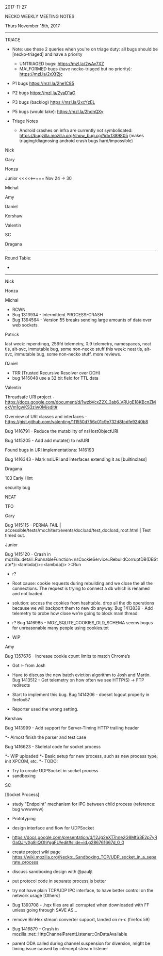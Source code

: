 2017-11-27

NECKO WEEKLY MEETING NOTES

Thurs November 15th, 2017

-----------------------------------------------
TRIAGE

- Note: use these 2 queries when you're on triage duty: all bugs should be [necko-triaged] and have a priority
  - UNTRIAGED bugs: https://mzl.la/2wAv7XZ
  - MALFORMED bugs (have necko-triaged but no priority): https://mzl.la/2xXf2jc

- P1 bugs  https://mzl.la/2he1C85
- P2 bugs  https://mzl.la/2yaD1aO
- P3 bugs  (backlog) https://mzl.la/2xcYzEL
- P5 bugs (would take): https://mzl.la/2hdnQXy

- Triage Notes
    - Android crashes on infra are currently not symbolicated: https://bugzilla.mozilla.org/show_bug.cgi?id=1389805 (makes triaging/diagnosing android crash bugs hard/impossible)

Nick

Gary

Honza

Junior    <<<<<===== Nov 24 -> 30

Michal

Amy

Daniel

Kershaw

Valentin

SC

Dragana

----------------------------------------------
Round Table:

*

----------------------------------------------

Nick

Honza

Michal

- RCWN
- Bug 1313934 - Intermittent PROCESS-CRASH
- Bug 1394564 - Version 55 breaks sending large amounts of data over web sockets.

Patrick

  last week: mpendingq, 256fd telemetry, 0.9 telemetry, namespaces, neat tls, alt-svc, immutable bug, some non-necko stuff
  this week: neat tls, alt-svc, immutable bug, some non-necko stuff. more reviews.

Daniel

 - TRR (Trusted Recursive Resolver over DOH)
 - bug 1416048 use a 32 bit field for TTL data

Valentin

Threadsafe URI project - https://docs.google.com/document/d/1wzbVcxZ2X_3ab6_VRUgE18KBcnZMekVm1gwKS3zIw0M/edit#

Overview of URI classes and interfaces - https://gist.github.com/valenting/1f1550d756c01c9e732d8fcdfe9240b8

Bug 1416791 - Reduce the mutability of nsHostObjectURI

Bug 1415205 - Add add mutate() to nsIURI

Found bugs in URI implementations: 1416193

Bug 1416343 - Mark nsIURI and interfaces extending it as [builtinclass]

Dragana

103 Early Hint

security bug

NEAT

TFO

Gary

Bug 1415115 - PERMA-FAIL | accessible/tests/mochitest/events/docload/test_docload_root.html | Test timed out.

Junior

Bug 1415120 - Crash in mozilla::detail::RunnableFunction<nsCookieService::RebuildCorruptDB(DBState*)::<lambda()>::<lambda()> >::Run

- r?
- Root cause: cookie requests during rebuilding and we close the all the connections. The request is trying to connect a db which is renamed and not loaded.
- solution: access the cookies from hashtable. drop all the db operations because we will backport them to new db anyway.
Bug 1413839 - Add telemetry to probe how close we’re going to block main thread

- r?
Bug 1416985 - MOZ_SQLITE_COOKIES_OLD_SCHEMA seems bogus for unreasonable many people using cookies.txt

- WIP

Amy

Bug 1357676 - Increase cookie count limits to match Chrome’s

* Got r- from Josh
* Have to discuss the new batch eviction algorithm to Josh and Martin.
Bug 1413512 - Get telemetry on how often we see HTTP(S) -> FTP redirects

* Start to implement this bug.
Bug 1414206 - doesnt logout properly in firefox57

* Reporter used the wrong setting.

Kershaw

Bug 1413999 - Add support for Server-Timing HTTP trailing header

*- Almost finish the parser and test case

Bug 1416623 - Skeletal code for socket process

*- WIP uploaded
*- Basic setup for new process, such as new process type, init XPCOM, etc.
*- TODO:
*  Try to create UDPSocket in socket process
*  sandboxing

SC

[Socket Process]

 - study "Endpoint" mechanism for IPC between child process (reference: bug wwwwww)
 - Prototyping
  - design interface and flow for UDPSocket
  - https://docs.google.com/presentation/d/12Jg2eXT7nne2G8MtS3E2p7yRGaQJrvXg8iiQOhYggFU/edit#slide=id.g286761667d_0_0
 - create project wiki page https://wiki.mozilla.org/Necko:_Sandboxing_TCP/UDP_socket_in_a_separate_process
 - discuss sandboxing design with @pauljt
  - put protocol code in separate process is better
  - try not have plain TCP/UDP IPC interface, to have better control on the network usage
[Others]

 - Bug 1390708 - .hqx files are all corrupted when downloaded with FF unless going through SAVE AS...
  - remove BinHex stream converter support, landed on m-c (firefox 59)
- Bug 1416879 - Crash in mozilla::net::HttpChannelParentListener::OnDataAvailable
 - parent ODA called during channel suspension for diversion, might be timing issue caused by intercept stream listener

